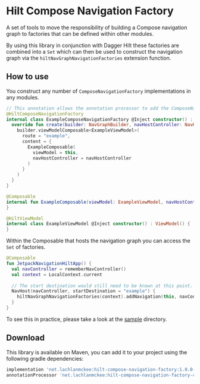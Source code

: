 # Hilt Compose Navigation Factory

A set of tools to move the responsibility of building a Compose navigation graph to factories that can be defined within other modules.

By using this library in conjunction with Dagger Hilt these factories are combined into a `Set` which can then be used to construct the navigation graph via the `hiltNavGraphNavigationFactories` extension function.

## How to use

You construct any number of `ComposeNavigationFactory` implementations in any modules.

```kotlin
// This annotation allows the annotation processor to add the ComposeNavigationFactory implementation to the dagger graph.
@HiltComposeNavigationFactory
internal class ExampleComposeNavigationFactory @Inject constructor() : ComposeNavigationFactory {
  override fun create(builder: NavGraphBuilder, navHostController: NavHostController) {
    builder.viewModelComposable<ExampleViewModel>(
      route = "example",
      content = {
        ExampleComposable(
          viewModel = this,
          navHostController = navHostController
        )
      }
    )
  }
}

@Composable
internal fun ExampleComposable(viewModel: ExampleViewModel, navHostController: NavHostController) {
}

@HiltViewModel
internal class ExampleViewModel @Inject constructor() : ViewModel() {
}
```

Within the Composable that hosts the navigation graph you can access the `Set` of factories.

```kotlin
@Composable
fun JetpackNavigationHiltApp() {
  val navController = rememberNavController()
  val context = LocalContext.current
  
  // The start destination would still need to be known at this point.
  NavHost(navController, startDestination = "example") {
    hiltNavGraphNavigationFactories(context).addNavigation(this, navController)
  }
}
```

To see this in practice, please take a look at the [sample](sample) directory.

## Download
This library is available on Maven, you can add it to your project using the following gradle dependencies:

```gradle
implementation 'net.lachlanmckee:hilt-compose-navigation-factory:1.0.0-rc02'
annotationProcessor 'net.lachlanmckee:hilt-compose-navigation-factory-compiler:1.0.0-rc02'
```
